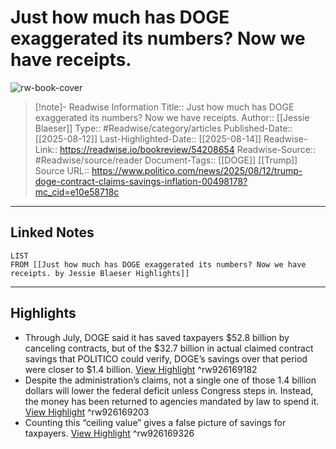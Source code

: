 # Just how much has DOGE exaggerated its numbers? Now we have receipts.

![rw-book-cover](https://www.politico.com/dims4/default/resize/1200/quality/90/format/jpg?url=https%3A%2F%2Fstatic.politico.com%2Fff%2F53%2F5c6262764832968fe35b7b463360%2Fmain-blaeser-doge-2b.jpg)
<br>
>[!note]- Readwise Information
>Title:: Just how much has DOGE exaggerated its numbers? Now we have receipts.
>Author:: [[Jessie Blaeser]]
>Type:: #Readwise/category/articles
>Published-Date:: [[2025-08-12]]
>Last-Highlighted-Date:: [[2025-08-14]]
>Readwise-Link:: https://readwise.io/bookreview/54208654
>Readwise-Source:: #Readwise/source/reader
>Document-Tags:: [[DOGE]] [[Trump]] 
>Source URL:: https://www.politico.com/news/2025/08/12/trump-doge-contract-claims-savings-inflation-00498178?mc_cid=e10e58718c
--- 

## Linked Notes
```dataview
LIST
FROM [[Just how much has DOGE exaggerated its numbers? Now we have receipts. by Jessie Blaeser Highlights]]
```

---

## Highlights
- Through July, DOGE said it has saved taxpayers $52.8 billion by canceling contracts, but of the $32.7 billion in actual claimed contract savings that POLITICO could verify, DOGE’s savings over that period were closer to $1.4 billion. [View Highlight](https://readwise.io/open/926169182) ^rw926169182
- Despite the administration’s claims, not a single one of those 1.4 billion dollars will lower the federal deficit unless Congress steps in. Instead, the money has been returned to agencies mandated by law to spend it. [View Highlight](https://readwise.io/open/926169203) ^rw926169203
- Counting this “ceiling value” gives a false picture of savings for taxpayers. [View Highlight](https://readwise.io/open/926169326) ^rw926169326
